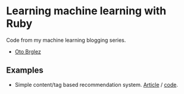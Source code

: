 # Learning machine learning with Ruby

Code from my machine learning blogging series.

- [Oto Brglez](http://otobrglez.opalab.com)

## Examples

- Simple content/tag based recommendation system. [Article](http://otobrglez.opalab.com/ruby/2014/03/23/simple-ruby-recommendation-system.html) / [code](code/001-jaccard.rb).
